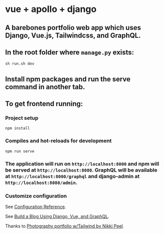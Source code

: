 # vue + apollo + django

## A barebones portfolio web app which uses Django, Vue.js, Tailwindcss, and GraphQL.

## In the root folder where `manage.py` exists:

```
sh run.sh dev
```

## Install npm packages and run the serve command in another tab.

## To get frontend running:

### Project setup

```
npm install
```

### Compiles and hot-reloads for development

```
npm run serve
```

### The application will run on `http://localhost:8000` and npm will be served at `http://localhost:8080`. GraphQL will be available at `http://localhost:8000/graphql` and django-admin at `http://localhost:8080/admin`.

### Customize configuration

See [Configuration Reference](https://cli.vuejs.org/config/).

See [Build a Blog Using Django, Vue, and GraphQL](https://realpython.com/python-django-blog/).

Thanks to [Photography portfolio w/Tailwind by Nikki Peel](https://codepen.io/nikki-peel/pen/zYKBzzg).
